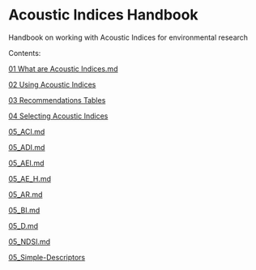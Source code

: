 # Acoustic Indices Handbook
Handbook on working with Acoustic Indices for environmental research

Contents:

[01 What are Acoustic Indices.md](https://github.com/carlosabrahams/acoustic_indices_handbook/blob/6b3d7a402e88db0e81df60b3502a39f8652ea4f8/01_What_are_AIs.md)

[02 Using Acoustic Indices](https://github.com/carlosabrahams/acoustic_indices_handbook/blob/6b3d7a402e88db0e81df60b3502a39f8652ea4f8/02_Using_AIs.md)

[03 Recommendations Tables](https://github.com/carlosabrahams/acoustic_indices_handbook/blob/3f06c0d1cfa0b8679b86b2bfaa1dcfb88085b062/03_Recommendations_Tables.md)

[04 Selecting Acoustic Indices](https://github.com/carlosabrahams/acoustic_indices_handbook/blob/3f06c0d1cfa0b8679b86b2bfaa1dcfb88085b062/04_Selecting_AIs.md)

[05_ACI.md](https://github.com/carlosabrahams/acoustic_indices_handbook/blob/3f06c0d1cfa0b8679b86b2bfaa1dcfb88085b062/05_ACI.md)

[05_ADI.md](https://github.com/carlosabrahams/acoustic_indices_handbook/blob/261312bd07c5a6b7a7a7d3ccecb5c58b0cc1f3dc/05_ADI.md)

[05_AEI.md](https://github.com/carlosabrahams/acoustic_indices_handbook/blob/261312bd07c5a6b7a7a7d3ccecb5c58b0cc1f3dc/05_AEI.md)

[05_AE_H.md](https://github.com/carlosabrahams/acoustic_indices_handbook/blob/261312bd07c5a6b7a7a7d3ccecb5c58b0cc1f3dc/05_AE_H.md)

[05_AR.md](https://github.com/carlosabrahams/acoustic_indices_handbook/blob/261312bd07c5a6b7a7a7d3ccecb5c58b0cc1f3dc/05_AR.md)

[05_BI.md](https://github.com/carlosabrahams/acoustic_indices_handbook/blob/261312bd07c5a6b7a7a7d3ccecb5c58b0cc1f3dc/05_BI.md)

[05_D.md](https://github.com/carlosabrahams/acoustic_indices_handbook/blob/261312bd07c5a6b7a7a7d3ccecb5c58b0cc1f3dc/05_D.md)

[05_NDSI.md](https://github.com/carlosabrahams/acoustic_indices_handbook/blob/261312bd07c5a6b7a7a7d3ccecb5c58b0cc1f3dc/05_NDSI.md)

[05_Simple-Descriptors](https://github.com/carlosabrahams/acoustic_indices_handbook/blob/261312bd07c5a6b7a7a7d3ccecb5c58b0cc1f3dc/05_xSimple.md)



